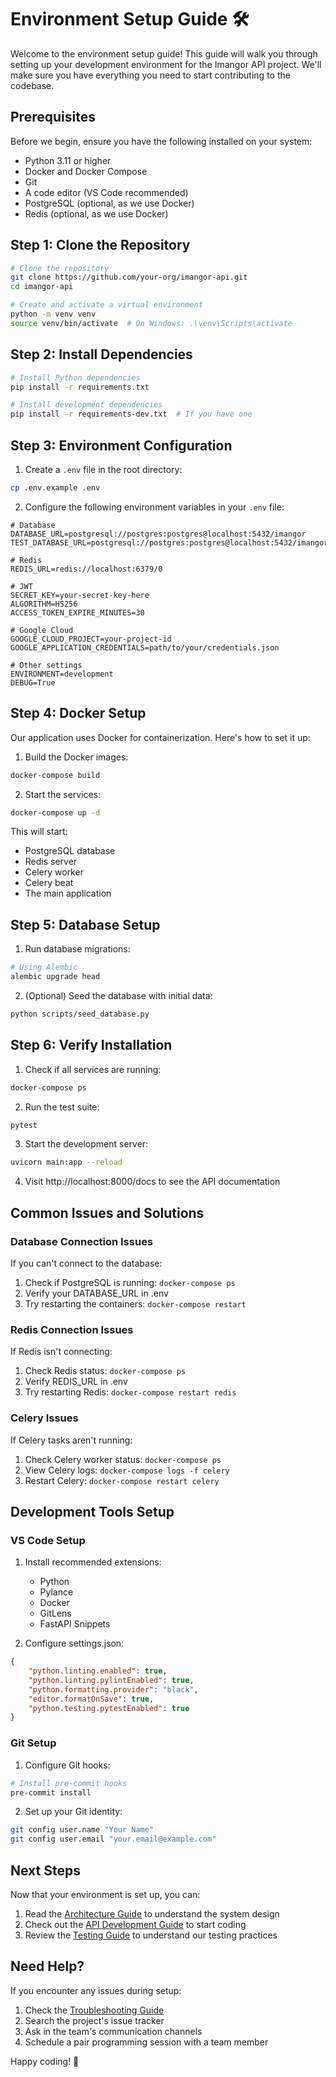 # Environment Setup Guide 🛠️

Welcome to the environment setup guide! This guide will walk you through setting up your development environment for the Imangor API project. We'll make sure you have everything you need to start contributing to the codebase.

## Prerequisites

Before we begin, ensure you have the following installed on your system:

- Python 3.11 or higher
- Docker and Docker Compose
- Git
- A code editor (VS Code recommended)
- PostgreSQL (optional, as we use Docker)
- Redis (optional, as we use Docker)

## Step 1: Clone the Repository

```bash
# Clone the repository
git clone https://github.com/your-org/imangor-api.git
cd imangor-api

# Create and activate a virtual environment
python -m venv venv
source venv/bin/activate  # On Windows: .\venv\Scripts\activate
```

## Step 2: Install Dependencies

```bash
# Install Python dependencies
pip install -r requirements.txt

# Install development dependencies
pip install -r requirements-dev.txt  # If you have one
```

## Step 3: Environment Configuration

1. Create a `.env` file in the root directory:

```bash
cp .env.example .env
```

2. Configure the following environment variables in your `.env` file:

```env
# Database
DATABASE_URL=postgresql://postgres:postgres@localhost:5432/imangor
TEST_DATABASE_URL=postgresql://postgres:postgres@localhost:5432/imangor_test

# Redis
REDIS_URL=redis://localhost:6379/0

# JWT
SECRET_KEY=your-secret-key-here
ALGORITHM=HS256
ACCESS_TOKEN_EXPIRE_MINUTES=30

# Google Cloud
GOOGLE_CLOUD_PROJECT=your-project-id
GOOGLE_APPLICATION_CREDENTIALS=path/to/your/credentials.json

# Other settings
ENVIRONMENT=development
DEBUG=True
```

## Step 4: Docker Setup

Our application uses Docker for containerization. Here's how to set it up:

1. Build the Docker images:

```bash
docker-compose build
```

2. Start the services:

```bash
docker-compose up -d
```

This will start:
- PostgreSQL database
- Redis server
- Celery worker
- Celery beat
- The main application

## Step 5: Database Setup

1. Run database migrations:

```bash
# Using Alembic
alembic upgrade head
```

2. (Optional) Seed the database with initial data:

```bash
python scripts/seed_database.py
```

## Step 6: Verify Installation

1. Check if all services are running:

```bash
docker-compose ps
```

2. Run the test suite:

```bash
pytest
```

3. Start the development server:

```bash
uvicorn main:app --reload
```

4. Visit http://localhost:8000/docs to see the API documentation

## Common Issues and Solutions

### Database Connection Issues

If you can't connect to the database:
1. Check if PostgreSQL is running: `docker-compose ps`
2. Verify your DATABASE_URL in .env
3. Try restarting the containers: `docker-compose restart`

### Redis Connection Issues

If Redis isn't connecting:
1. Check Redis status: `docker-compose ps`
2. Verify REDIS_URL in .env
3. Try restarting Redis: `docker-compose restart redis`

### Celery Issues

If Celery tasks aren't running:
1. Check Celery worker status: `docker-compose ps`
2. View Celery logs: `docker-compose logs -f celery`
3. Restart Celery: `docker-compose restart celery`

## Development Tools Setup

### VS Code Setup

1. Install recommended extensions:
   - Python
   - Pylance
   - Docker
   - GitLens
   - FastAPI Snippets

2. Configure settings.json:

```json
{
    "python.linting.enabled": true,
    "python.linting.pylintEnabled": true,
    "python.formatting.provider": "black",
    "editor.formatOnSave": true,
    "python.testing.pytestEnabled": true
}
```

### Git Setup

1. Configure Git hooks:

```bash
# Install pre-commit hooks
pre-commit install
```

2. Set up your Git identity:

```bash
git config user.name "Your Name"
git config user.email "your.email@example.com"
```

## Next Steps

Now that your environment is set up, you can:

1. Read the [Architecture Guide](architecture.md) to understand the system design
2. Check out the [API Development Guide](api-development.md) to start coding
3. Review the [Testing Guide](testing.md) to understand our testing practices

## Need Help?

If you encounter any issues during setup:
1. Check the [Troubleshooting Guide](troubleshooting.md)
2. Search the project's issue tracker
3. Ask in the team's communication channels
4. Schedule a pair programming session with a team member

Happy coding! 🚀 